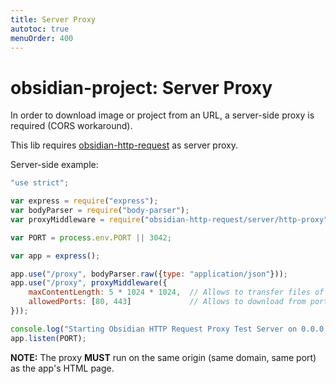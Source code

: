 ```yaml
---
title: Server Proxy
autotoc: true
menuOrder: 400
---
```


# obsidian-project: Server Proxy

In order to download image or project from an URL, a server-side proxy is required (CORS workaround).

This lib requires [obsidian-http-request](https://github.com/wanadev/obsidian-http-request) as server proxy.

Server-side example:

```javascript
"use strict";

var express = require("express");
var bodyParser = require("body-parser");
var proxyMiddleware = require("obsidian-http-request/server/http-proxy");

var PORT = process.env.PORT || 3042;

var app = express();

app.use("/proxy", bodyParser.raw({type: "application/json"}));
app.use("/proxy", proxyMiddleware({
    maxContentLength: 5 * 1024 * 1024,  // Allows to transfer files of 5 MiB max
    allowedPorts: [80, 443]             // Allows to download from ports 80 (http) and 443 (https)
}));

console.log("Starting Obsidian HTTP Request Proxy Test Server on 0.0.0.0:" + PORT);
app.listen(PORT);
```

__NOTE:__ The proxy **MUST** run on the same origin (same domain, same port) as the app's HTML page.
